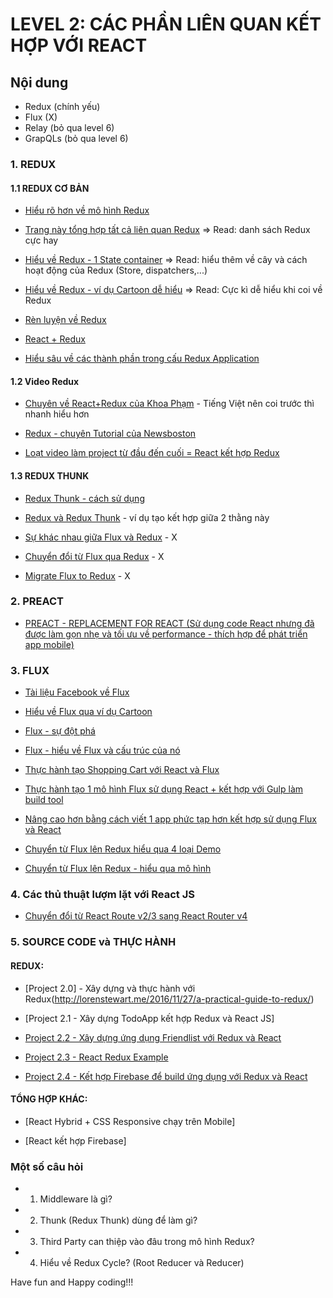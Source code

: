 # LEVEL 2: CÁC PHẦN LIÊN QUAN KẾT HỢP VỚI REACT

## Nội dung
* Redux (chính yếu)
* Flux (X)
* Relay (bỏ qua level 6)
* GrapQLs (bỏ qua level 6)


### 1. REDUX

#### 1.1 REDUX CƠ BẢN

* [Hiểu rõ hơn về mô  hình Redux](https://medium.com/javascript-scene/10-tips-for-better-redux-architecture-69250425af44)

* [Trang này tổng hợp tất cả liên quan Redux](https://github.com/xgrommx/awesome-redux) => Read: danh sách Redux cực hay

* [Hiểu về Redux - 1 State container](http://www.youhavetolearncomputers.com/blog/2015/9/15/a-conceptual-overview-of-redux-or-how-i-fell-in-love-with-a-javascript-state-container)
=> Read: hiểu thêm về cây và cách hoạt động của Redux (Store, dispatchers,...)

* [Hiểu về Redux - ví dụ Cartoon dễ hiểu](https://code-cartoons.com/a-cartoon-intro-to-redux-3afb775501a6)
=> Read: Cực kì dễ hiểu khi coi về Redux

* [Rèn luyện về Redux](http://lorenstewart.me/2016/11/27/a-practical-guide-to-redux/)

* [React + Redux](https://medium.com/front-end-developers/react-redux-tutorial-d1f6c6652759)

* [Hiểu sâu về các thành phần trong cấu Redux Application](http://jpsierens.com/simple-react-redux-application/)

#### 1.2 Video Redux

* [Chuyên về React+Redux của Khoa Phạm](https://www.youtube.com/watch?v=zcpyOwPdIYg&list=PLzrVYRai0riQFEN586LOz3eMv2Rgy6WXS) - Tiếng Việt nên coi trước thì nhanh hiểu hơn 

* [Redux - chuyên Tutorial của Newsboston](https://www.youtube.com/watch?v=DiLVAXlVYR0&list=PL6gx4Cwl9DGBbSLZjvleMwldX8jGgXV6a)

* [Loạt video làm project từ đầu đến cuối = React kết hợp Redux ](https://www.youtube.com/watch?v=yoJuOs-niIc&list=PLuNEz8XtB51K-x3bwCC9uNM_cxXaiCcRY&index=2)


#### 1.3 REDUX THUNK

* [Redux Thunk - cách sử dụng](https://medium.com/@stowball/a-dummys-guide-to-redux-and-thunk-in-react-d8904a7005d3)

* [Redux và Redux Thunk](https://medium.com/@stowball/a-dummys-guide-to-redux-and-thunk-in-react-d8904a7005d3) - ví dụ tạo kết hợp giữa 2 thằng này

* [Sự khác nhau giữa Flux và Redux](https://edgecoders.com/the-difference-between-flux-and-redux-71d31b118c1) - X

* [Chuyển đổi từ Flux qua Redux](http://redux.js.org/docs/recipes/MigratingToRedux.html) - X

* [Migrate Flux to Redux](http://tech.m6web.fr/migrate-smoothly-flux-isomorphic-app-to-redux/) - X

### 2. PREACT 

* [PREACT - REPLACEMENT FOR REACT (Sử dụng code React nhưng đã được làm gọn nhẹ và tối ưu về performance - thích hợp để phát triển app mobile)](https://medium.com/@rajaraodv/using-preact-instead-of-react-70f40f53107c)

### 3. FLUX

* [Tài liệu Facebook về Flux](https://facebook.github.io/flux/docs/overview.html#content)

* [Hiểu về Flux qua ví dụ Cartoon](https://code-cartoons.com/a-cartoon-guide-to-flux-6157355ab207)

* [Flux - sự đột phá](https://medium.com/@dan_abramov/the-evolution-of-flux-frameworks-6c16ad26bb31)

* [Flux - hiểu về Flux và cấu trúc của nó](https://scotch.io/tutorials/getting-to-know-flux-the-react-js-architecture)

* [Thực hành tạo Shopping Cart với React và Flux](https://scotch.io/tutorials/creating-a-simple-shopping-cart-with-react-js-and-flux)

* [Thực hành tạo 1 mô hình Flux sử dụng React + kết hợp với Gulp làm build tool](https://tonyspiro.com/building-a-simple-react-application-using-the-flux-pattern/)

* [Nâng cao hơn bằng cách viết 1 app phức tạp hơn kết hợp sử dụng Flux và React](https://madebymany.com/stories/beyond-the-to-do-app-writing-complex-applications-using-flux-react-js)

* [Chuyển từ Flux lên Redux hiểu qua 4 loại Demo](http://react.tips/from-react-to-flux-to-redux/)

* [Chuyển từ Flux lên Redux - hiểu qua mô hình](https://blog.axosoft.com/2017/04/11/reduxifying-gitkraken/)


### 4. Các thủ thuật lượm lặt với React JS

* [Chuyển đổi từ React Route v2/3 sang React Router v4](https://github.com/ReactTraining/react-router/blob/25776d4dc89b8fb2f575884749766355992116b5/packages/react-router/docs/guides/migrating.md#the-router)


### 5. SOURCE CODE và THỰC HÀNH

#### REDUX: 

* [Project 2.0] - Xây dựng và thực hành với Redux(http://lorenstewart.me/2016/11/27/a-practical-guide-to-redux/)

* [Project 2.1 - Xây dựng TodoApp kết hợp Redux và React JS]

* [Project 2.2 - Xây dựng ứng dụng Friendlist với Redux và React](http://www.jchapron.com/2015/08/14/getting-started-with-redux/)

* [Project 2.3 - React Redux Example](http://blog.krawaller.se/posts/a-react-redux-example-app/)

* [Project 2.4 - Kết hợp Firebase để build ứng dụng với Redux và React](https://www.codementor.io/vijayst/using-firebase-with-redux-for-building-a-react-app-du1086puw)

#### TỔNG HỢP KHÁC:

* [React Hybrid + CSS Responsive chạy trên Mobile]

* [React kết hợp Firebase]


### Một số câu hỏi

* 1. Middleware là gì?

* 2. Thunk (Redux Thunk) dùng để làm gì?

* 3. Third Party can thiệp vào đâu trong mô hình Redux?

* 4. Hiểu về Redux Cycle? (Root Reducer và Reducer)

Have fun and Happy coding!!!